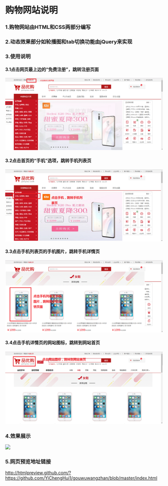 # 购物网站说明

### 1.购物网站由HTML和CSS两部分编写

### 2.动态效果部分如轮播图和tab切换功能由jQuery来实现

### 3.使用说明

#### 3.1点击网页最上边的“免费注册”，跳转注册页面

![](img_readme/1.png)

#### 3.2点击首页的“手机”选项，跳转手机列表页

![](img_readme/4.png)

#### 3.3点击手机列表页的手机图片，跳转手机详情页

![](img_readme/3.png)

#### 3.4点击手机详情页的网站图标，跳转到网站首页

![](img_readme/5.png)

### 4.效果展示

![](img_readme/20190805_194431.gif)

### 5.网页预览地址链接

http://htmlpreview.github.com/?https://github.com/YiChengHui1/gouwuwangzhan/blob/master/index.html